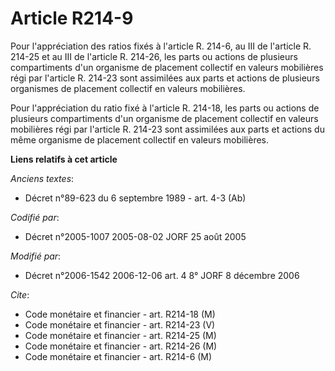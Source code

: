 # Article R214-9

Pour l'appréciation des ratios fixés à l'article R. 214-6, au III de l'article R. 214-25 et au III de l'article R. 214-26,
les parts ou actions de plusieurs compartiments d'un organisme de placement collectif en valeurs mobilières régi par
l'article R. 214-23 sont assimilées aux parts et actions de plusieurs organismes de placement collectif en valeurs
mobilières.

Pour l'appréciation du ratio fixé à l'article R. 214-18, les parts ou actions de plusieurs compartiments d'un organisme de
placement collectif en valeurs mobilières régi par l'article R. 214-23 sont assimilées aux parts et actions du même organisme
de placement collectif en valeurs mobilières.

**Liens relatifs à cet article**

_Anciens textes_:

  - Décret n°89-623 du 6 septembre 1989 - art. 4-3 (Ab)

_Codifié par_:

  - Décret n°2005-1007 2005-08-02 JORF 25 août 2005

_Modifié par_:

  - Décret n°2006-1542 2006-12-06 art. 4 8° JORF 8 décembre 2006

_Cite_:

  - Code monétaire et financier - art. R214-18 (M)
  - Code monétaire et financier - art. R214-23 (V)
  - Code monétaire et financier - art. R214-25 (M)
  - Code monétaire et financier - art. R214-26 (M)
  - Code monétaire et financier - art. R214-6 (M)
